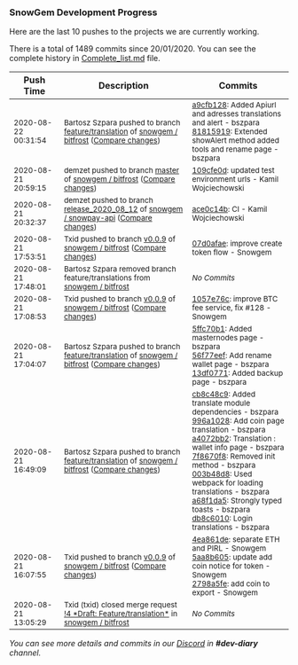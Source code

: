 
### SnowGem Development Progress

Here are the last 10 pushes to the projects we are currently working.

There is a total of 1489 commits since 20/01/2020. You can see the complete history in
 [Complete_list.md](Complete_list.md) file.

| Push Time | Description | Commits |
| --- | --- | --- |
| <sub>2020-08-22 00:31:54</sub> | <sub>Bartosz Szpara pushed to branch [feature/translation](https://gitlab.com/snowgem/bitfrost/commits/feature/translation) of [snowgem / bitfrost](https://gitlab.com/snowgem/bitfrost) ([Compare changes](https://gitlab.com/snowgem/bitfrost/compare/13df0771be8bac8d51869f6dea2b0c1118fd263e...81815919fa13af35a98309724df2560656af0718))</sub> | <sub>[a9cfb128](https://gitlab.com/snowgem/bitfrost/-/commit/a9cfb128aecee133cd9d35eaeef525ddd1aabbb4): Added Apiurl and adresses translations and alert - bszpara<br>[81815919](https://gitlab.com/snowgem/bitfrost/-/commit/81815919fa13af35a98309724df2560656af0718): Extended showAlert method added tools and rename page - bszpara</sub> |
| <sub>2020-08-21 20:59:15</sub> | <sub>demzet pushed to branch [master](https://gitlab.com/snowgem/bitfrost/commits/master) of [snowgem / bitfrost](https://gitlab.com/snowgem/bitfrost) ([Compare changes](https://gitlab.com/snowgem/bitfrost/compare/43685bb794867e9a55cf63af074749e82628d114...109cfe0d051c103b9f0d83930271c1a6168462b7))</sub> | <sub>[109cfe0d](https://gitlab.com/snowgem/bitfrost/-/commit/109cfe0d051c103b9f0d83930271c1a6168462b7): updated test environment urls - Kamil Wojciechowski</sub> |
| <sub>2020-08-21 20:32:37</sub> | <sub>demzet pushed to branch [release\_2020\_08\_12](https://gitlab.com/snowgem/snowpay-api/commits/release_2020_08_12) of [snowgem / snowpay\-api](https://gitlab.com/snowgem/snowpay-api) ([Compare changes](https://gitlab.com/snowgem/snowpay-api/compare/6b1816ae3102fe78a51c23a8b3f36393c825681f...ace0c14bf87d41e6292f55abd7b668c02677ae67))</sub> | <sub>[ace0c14b](https://gitlab.com/snowgem/snowpay-api/-/commit/ace0c14bf87d41e6292f55abd7b668c02677ae67): CI - Kamil Wojciechowski</sub> |
| <sub>2020-08-21 17:53:51</sub> | <sub>Txid pushed to branch [v0\.0\.9](https://gitlab.com/snowgem/bitfrost/commits/v0.0.9) of [snowgem / bitfrost](https://gitlab.com/snowgem/bitfrost) ([Compare changes](https://gitlab.com/snowgem/bitfrost/compare/1057e76cfd8a4e220beb55c6f720800f7dbfab35...07d0afae49685ccbe9be3d6dc1cbaedb45cdc16c))</sub> | <sub>[07d0afae](https://gitlab.com/snowgem/bitfrost/-/commit/07d0afae49685ccbe9be3d6dc1cbaedb45cdc16c): improve create token flow - Snowgem</sub> |
| <sub>2020-08-21 17:48:01</sub> | <sub>Bartosz Szpara removed branch feature/translations from [snowgem / bitfrost](https://gitlab.com/snowgem/bitfrost)</sub> | <sub>_No Commits_</sub> |
| <sub>2020-08-21 17:08:53</sub> | <sub>Txid pushed to branch [v0\.0\.9](https://gitlab.com/snowgem/bitfrost/commits/v0.0.9) of [snowgem / bitfrost](https://gitlab.com/snowgem/bitfrost) ([Compare changes](https://gitlab.com/snowgem/bitfrost/compare/2798a5fe852482fdf94be19bc5187428539abd94...1057e76cfd8a4e220beb55c6f720800f7dbfab35))</sub> | <sub>[1057e76c](https://gitlab.com/snowgem/bitfrost/-/commit/1057e76cfd8a4e220beb55c6f720800f7dbfab35): improve BTC fee service, fix #128 - Snowgem</sub> |
| <sub>2020-08-21 17:04:07</sub> | <sub>Bartosz Szpara pushed to branch [feature/translation](https://gitlab.com/snowgem/bitfrost/commits/feature/translation) of [snowgem / bitfrost](https://gitlab.com/snowgem/bitfrost) ([Compare changes](https://gitlab.com/snowgem/bitfrost/compare/db8c6010e528b8250a097777de589215dc81006a...13df0771be8bac8d51869f6dea2b0c1118fd263e))</sub> | <sub>[5ffc70b1](https://gitlab.com/snowgem/bitfrost/-/commit/5ffc70b1cc19190cde69a7c1d4066a6a4049f158): Added masternodes page - bszpara<br>[56f77eef](https://gitlab.com/snowgem/bitfrost/-/commit/56f77eef04c888813e74739e63cf28bb24157a95): Add rename wallet page - bszpara<br>[13df0771](https://gitlab.com/snowgem/bitfrost/-/commit/13df0771be8bac8d51869f6dea2b0c1118fd263e): Added backup page - bszpara</sub> |
| <sub>2020-08-21 16:49:09</sub> | <sub>Bartosz Szpara pushed to branch [feature/translation](https://gitlab.com/snowgem/bitfrost/commits/feature/translation) of [snowgem / bitfrost](https://gitlab.com/snowgem/bitfrost) ([Compare changes](https://gitlab.com/snowgem/bitfrost/compare/270de5ef722830b03da0f42a46abc999b22f0045...db8c6010e528b8250a097777de589215dc81006a))</sub> | <sub>[cb8c48c9](https://gitlab.com/snowgem/bitfrost/-/commit/cb8c48c9ef3a70d86b487e57d90173d32d6e277e): Added translate module dependencies - bszpara<br>[996a1028](https://gitlab.com/snowgem/bitfrost/-/commit/996a102834cbd475f66fa1ec581556aec4a13ee4): Add coin page translation - bszpara<br>[a4072bb2](https://gitlab.com/snowgem/bitfrost/-/commit/a4072bb2b5ec4069f4c7fe884c5cb78441b4dcc2): Translation : wallet info page - bszpara<br>[7f8670f8](https://gitlab.com/snowgem/bitfrost/-/commit/7f8670f8e8223fffc9af56ba62fe7e9bcf8770b4): Removed init method - bszpara<br>[003b48d8](https://gitlab.com/snowgem/bitfrost/-/commit/003b48d87d45bb3fae280c6bd20ac819ee328594): Used webpack for loading translations - bszpara<br>[a68f1da5](https://gitlab.com/snowgem/bitfrost/-/commit/a68f1da5119e046831a3e7b1c75034c5b17fabed): Strongly typed toasts - bszpara<br>[db8c6010](https://gitlab.com/snowgem/bitfrost/-/commit/db8c6010e528b8250a097777de589215dc81006a): Login translations - bszpara</sub> |
| <sub>2020-08-21 16:07:55</sub> | <sub>Txid pushed to branch [v0\.0\.9](https://gitlab.com/snowgem/bitfrost/commits/v0.0.9) of [snowgem / bitfrost](https://gitlab.com/snowgem/bitfrost) ([Compare changes](https://gitlab.com/snowgem/bitfrost/compare/77b55f279d3c62fb0d3455cb68ad1d93c71e2c70...2798a5fe852482fdf94be19bc5187428539abd94))</sub> | <sub>[4ea861de](https://gitlab.com/snowgem/bitfrost/-/commit/4ea861de6ade184dd5a550aefbefe9bdbf98fb14): separate ETH and PIRL - Snowgem<br>[5aa8b605](https://gitlab.com/snowgem/bitfrost/-/commit/5aa8b60583c0f8b32ac30df204951f292bbbc968): update add coin notice for token - Snowgem<br>[2798a5fe](https://gitlab.com/snowgem/bitfrost/-/commit/2798a5fe852482fdf94be19bc5187428539abd94): add coin to export - Snowgem</sub> |
| <sub>2020-08-21 13:05:29</sub> | <sub>Txid (txid) closed merge request [\!4 \*Draft: Feature/translation\*](https://gitlab.com/snowgem/bitfrost/-/merge_requests/4) in [snowgem / bitfrost](https://gitlab.com/snowgem/bitfrost)</sub> | <sub>_No Commits_</sub> |

_You can see more details and commits in our [Discord](https://discord.gg/zumGnbg) in **#dev-diary** channel._
